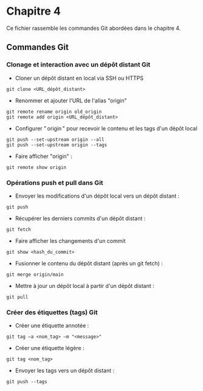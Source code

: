 # Chapitre 4

Ce fichier rassemble les commandes Git abordées dans le chapitre 4.

## Commandes Git

### Clonage et interaction avec un dépôt distant Git

- Cloner un dépôt distant en local via SSH ou HTTPS

```
git clone <URL_dépôt_distant>
```
  
- Renommer et ajouter l'URL de l'alias "origin"

```
git remote rename origin old_origin
git remote add origin <URL_dépôt_distant>
```
  
- Configurer " origin " pour recevoir le contenu et les tags d'un dépôt local

```
git push --set-upstream origin --all
git push --set-upstream origin --tags 
```

- Faire afficher "origin" :

```
git remote show origin
```

### Opérations push et pull dans Git

- Envoyer les modifications d'un dépôt local vers un dépôt distant :

```
git push
```
- Récupérer les derniers commits d'un dépôt distant :

```
git fetch
```
  
- Faire afficher les changements d'un commit

```
git show <hash_du_commit>
```

- Fusionner le contenu du dépôt distant (après un git fetch) :

```
git merge origin/main
```
  
- Mettre à jour un dépôt local à partir d'un dépôt distant :

```
git pull
```

### Créer des étiquettes (tags) Git

- Créer une étiquette annotée :

```
git tag —a <nom_tag> —m "<message>"
```

- Créer une étiquette légère :

```
git tag <nom_tag>
```
  
- Envoyer les tags vers un dépôt distant :

```
git push --tags
```
